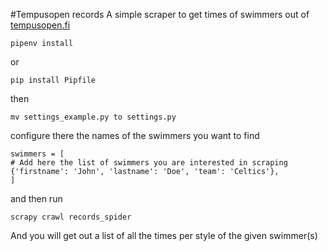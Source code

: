 #Tempusopen records
A simple scraper to get times of swimmers out of [tempusopen.fi](tempusopen.fi)

    pipenv install

or 

    pip install Pipfile

then 
    
    mv settings_example.py to settings.py

configure there the names of the swimmers you want to find

    swimmers = [
    # Add here the list of swimmers you are interested in scraping
    {'firstname': 'John', 'lastname': 'Doe', 'team': 'Celtics'},
    ]
and then run

    scrapy crawl records_spider

And you will get out a list of all the times per style of the given swimmer(s)